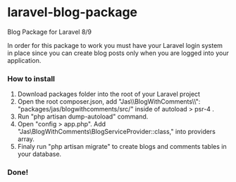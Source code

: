 # laravel-blog-package
 Blog Package for Laravel 8/9

In order for this package to work you must have your Laravel login system in place since you can create blog posts only when you are logged into your application.

### How to install
1. Download packages folder into the root of your Laravel project
2. Open the root composer.json, add "Jas\\\BlogWithComments\\\\": "packages/jas/blogwithcomments/src/" inside of autoload > psr-4 . 
3. Run "php artisan dump-autoload" command.
4. Open "config > app.php". Add "Jas\BlogWithComments\BlogServiceProvider::class," into providers array.
5. Finaly run "php artisan migrate" to create blogs and comments tables in your database.

### Done!